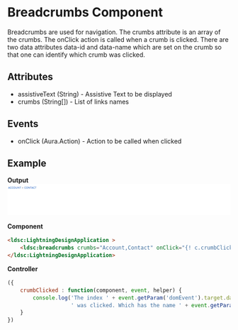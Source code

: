 # Breadcrumbs Component

Breadcrumbs are used for navigation. The crumbs attribute is an array of the crumbs. The onClick action is called when a crumb is clicked. There are two data attributes data-id and data-name which are set on the crumb so that one can identify which crumb was clicked.

## Attributes
- assistiveText (String) - Assistive Text to  be displayed
- crumbs (String[]) - List of links names

## Events
- onClick (Aura.Action) - Action to be called when clicked

## Example

**Output**
![Breadcrumbs image](images/breadcrumbs.png)

**Component**
```html
<ldsc:LightningDesignApplication >
	<ldsc:breadcrumbs crumbs="Account,Contact" onClick="{! c.crumbClicked }" />
</ldsc:LightningDesignApplication>
```

**Controller**
```js
({
	crumbClicked : function(component, event, helper) {
		console.log('The index ' + event.getParam('domEvent').target.dataset.id +
                    ' was clicked. Which has the name ' + event.getParam('domEvent').target.dataset.name + '.');
	}
})
```
